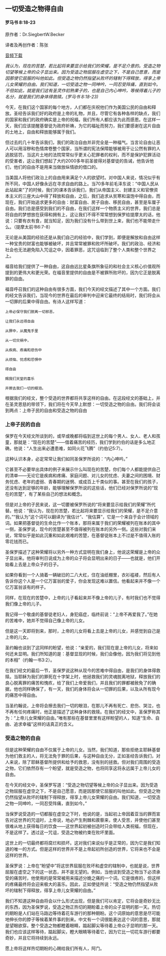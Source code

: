 ﻿## 一切受造之物得自由

#### 罗马书 8:18-23

原作者：Dr.SiegbertW.Becker

译者及再创作者：陈张

[音频下载](https://link.jscdn.cn/1drv/aHR0cHM6Ly8xZHJ2Lm1zL3UvcyFBaW5LWUhaYVJhLW5sVi0xdHJ3WmpiTUtVcHNRP2U9SzhYZ1NS.m4a)

*我认为，现在的苦楚，若比起将来要显示给我们的荣耀，是不足介意的。受造之物切望等候上帝的众子显出来。因为受造之物屈服在虚空之下，不是自己愿意，而是因那使它屈服的叫他如此。但受造之物仍然指望从败坏的辖制下得释放，得享上帝儿女荣耀的自由。我们知道，一切受造之物一同呻吟，一同忍受阵痛，直到如今。不但如此，就是我们这有圣灵作初熟果子的，也是自己内心呻吟，等候得着儿子的名分，就是我们的身体得救赎。(罗马书 8:18-23)*

今天，在我们这个国家的每个地方，人们都在庆祝他们作为美国公民的自由和释放。圣经告诉我们好的政府是上帝的礼物，并且，尽管它有各种各样的缺点，我们的国家和我们的政府确实是上帝的祝福，我们所有人都应该为此而感恩。在这样一天，我们应该提醒基督徒为政府祈祷，为它的福祉而努力，我们要感谢在这片自由的土地上，自由和释放能够属于我们。

但过去的几十年告诉我们，我们的政治自由并非完全是一种福气。当言论自由让恶人可以用淫秽和色情席卷整个国家，当所谓的宪法保障能够被用于让公然有罪的人逃脱惩罚，当这片土地的法院常常似乎更关心犯罪者的权利，而不是保护犯罪活动的受害者，这让我们想起了大约2000多年前圣彼得对基督徒的告诫，他告诉他们，他们的自由不是用来当做放纵情欲的借口的。

当美国人将他们政治上的自由用来满足个人的欲望时。对中国人来说，情况似乎有所不同，中国人好像永远在寻求自由的路上。当70多年前毛泽东说：“中国人民从此站起来”了的时候，我们的课本告诉我们，我们从帝国主义、封建主义和官僚资本主义的三座大山中得了释放和自由，之后，我们追求从贫寒和温饱中得自由，而现在，我们开始追求更多的自由：财富自由、房子自由、移民自由，甚至是车厘子自由。我们总是感受到我们的不自由，在我们这样一个物质主义的世界，我们总是将自由的梦想放在获得和拥有上，这让我们不得不常常想到保罗给提摩太的话，他说：只要有衣有食，就当知足，因为我们没有什么带到世上来，我们也不能带走什么。（提摩太前书6:7-8）

无论是从美国的经验还是从我们自己的经验中，我们学到，即便是解放和自由这样一种宝贵的财富也能够被破坏，并且常常被罪和败坏所破坏。我们的政治、经济和社会也无法避免陷入咒诅之中，因着罪恶，这咒诅临到了整个人类和整个世界之上。

福音给我们提供了一种自由，这自由远比星条旗所象征的和社会主义核心价值观所提到的更伟大和更光荣。在福音里提供的自由是不被罪所败坏的，因为它正是脱离罪的自由。

福音呼召我们的这种自由有很多方面，我们今天的经文描述了其中一个方面。我们的经文告诉我们，当现今的世界在最后的审判中迎来它最终的结局时，我们将会从一切罪的后果中得自由。有诗人这样写道：

	上帝必保守我们脱离一切邪恶，

	让我们永远得自由

	从罪中，从魔鬼手里

	从一切灾祸中，

	从疾病、疼痛和悲伤中

	从烦恼、忧虑和恐惧中

	得自由

	赐我们天堂的喜乐

	并擦去我们一切的眼泪。

根据我们的经文，整个受造的世界都将共享这样的自由。在这段经文的基础上，并在圣灵恩慈的带领下，我们将在今天早上默想：一切受造之物的自由。我们将会谈到两点：上帝子民的自由和受造之物的自由

### 上帝子民的自由

保罗在今天经文所谈到的，或早或晚都将临到这世上的每个男人、女人、老人和孩童，那就是：“现在的苦楚”——借着痛苦的经历，我们学到约伯的话是多么地正确，他说：“人生出来必遭患难，如同火花飞腾”（约伯记5:7）。

这种认识本身，必定常常让我们如同圣保罗所说的：“内心呻吟。”

它甚至不必要举出具体的例子来展示什么叫现在的苦楚，你们每个人都能提供自己的清单——无论它是疾病和疼痛、家庭问题、对儿女的忧虑、夫妻之间的困境、财务忧虑、老年的虚弱、青春期的迷惘、或成百上千类似的事。甚至在我们的孩子，还没有达到足够的年龄，能够理解保罗所说的这些话，他们已经对保罗所说的“现在的苦楚”，有了某些自己的想法和概念。

但是对上帝的子民来说，这一切要被保罗所说的“将来要显示给我们的荣耀”所代替。他说：“我认为，现在的苦楚，若比起将来要显示给我们的荣耀，是不足介意的。”“我认为”这个词可以翻译为“我估计”、“我估算”，它是一个来自于会计领域的词。如果把基督徒的生命比作一个账本，那将来属于我们的荣耀被列在账本的其中一侧，圣保罗说，现今的苦楚甚至不值得被列在账本的另外一侧。这些对我们来说，常常似乎是如此沉重和如此艰难的苦楚，在基督徒账本上不过是不值得入账的零花钱而已。

圣保罗描述了这种荣耀将以另外一种方式显明在我们身上，他说这荣耀是上帝的众子显出来。他将审判日说成为上帝的众子将会显明出来的日子——也就是，他们开始看上去是上帝众子的日子。

如果你看到一个人骑着一辆破旧的二八大杠，住在油纸棚里，衣衫褴褛，然后有人告诉你这个人是一个亿万富翁的爱子，你会发现这难以置信。他看起来并不像一个亿万富翁该有的样子。

同样，在现在的苦楚中，上帝的儿子看起来并不像上帝的儿子，有时我们也不觉得我们像上帝的儿子。

我记得一个敬虔的基督徒老妇人，身犯癌症，临终前说：“上帝不再爱我了。”在她的苦难中，她并不觉得自己像上帝的儿女。

但是这一天即将到来，那时，上帝的儿女将看上去是上帝的儿女，并感觉到自己是上帝的儿女。

圣约翰也谈到了这同样的盼望，他说：“亲爱的，我们现在是上帝的儿女，将来如何还未显明。我们所知道的是：基督显现的时候，我们会像他，因为我们将见到他的本相”（约翰一书3:2）。

在我们经文的最后一节，圣保罗说这种从现今的苦难中得自由，是我们的身体得救赎。当耶稣为我们的罪死在十字架上时，他拯救我们的灵魂脱离地狱，释放我们的良心脱离罪的痛苦和愧疚，给了我们上帝爱我们，并且我们的罪都被赦免了的确据，他也同样确保了，有一天，我们的身体将会从一切罪的后果，以及从所有现今的痛苦中得自由。

当圣约翰说，上帝将会擦去我们一切的眼泪，在那儿不再有死亡、悲伤、哭泣，也不再有任何疼痛时，他正是描述了这种身体的救赎。在我们的经文中，圣保罗称其为：“上帝儿女荣耀的自由。”唯有那些在基督里里有这样盼望的人，知道“生命、自由、追求幸福”这样的话真正的含义。

### 受造之物的自由

但是这种荣耀的自由不仅属于上帝的儿女。当然，我们知道，那些拒绝主耶稣基督为他们救主的人，将无法免于罪的后果，与这种自由无分，正如圣经告诉我们，对人来说，除了耶稣基督所提供和给予的救恩，没有别的拯救。但对我们周围的受造之物，它们依然存有一个盼望，就是受造之物，也将同享这将永远属于上帝儿女的自由。

在今天的经文中，圣保罗写道：“受造之物切望等候上帝的众子显出来。因为受造之物屈服在虚空之下，不是自己愿意，而是因那使它屈服的叫他如此。但受造之物仍然指望从败坏的辖制下得释放，得享上帝儿女荣耀的自由。我们知道，一切受造之物一同呻吟，一同忍受阵痛，直到如今。”

当保罗说受造的一切都服在虚空之下时，他说的是，当起初上帝因着亚当的罪而宣告对这世界的咒诅时，上帝说，地必产生荆棘和蒺藜来，使人受苦，并使他们甚至很难从地上获得每日的饮食——这世界起初被创造时只会带给人类祝福，但现在，不是这样了。透过这一咒诅，受造之物被约束在败坏里面。

这世上的一切最终都将腐烂和损坏。这对我们来说似乎是正常的，因为它是我们知道的唯一的方式。但是这样的世界并不是上帝起初所创造的世界，它将来也不会是这样的世界。

圣保罗说：上帝在“盼望中”将这世界屈服在败坏和虚空的辖制中，也就是说，世界屈服在虚空之下的这一状态，并不是无望的。例如，当他谈到受造之物当下必须承受的痛苦时，他使用的是常常被用来描述分娩之痛的一个词。它是很疼的，但这样的疼痛最终将会迎来极大的喜乐。因此，正如使徒所说：“受造之物仍然指望从败坏的辖制下得释放，得享上帝儿女荣耀的自由。”

我们不知道这种自由将会以什么形式出现，但是我们可以肯定，它将会是奇妙无比的东西，因为圣保罗说，受造之物正热切的期盼着上帝的众子显明的那一天。热切的期盼是人们站在马路边等待着花车游行的那种期盼。这个词原始的意思是尽可能地伸长你的脖子等候着某件事的到来。中文有一个词很能表达这个词的意思，那就是望眼欲穿。整个受造之物都瞪着眼睛，踮起脚尖等待着上帝众子显明的那一天。我们也应该这样等待，踮起脚尖，瞪大眼睛等待着它，因为它比一切花车游行都要奇妙，并且它将持续到永远。

愿上帝将这样热切期盼的心赐给我们所有人，阿门。